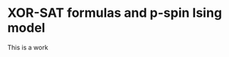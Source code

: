 # XOR-SAT formulas and p-spin Ising model
This is a work 
<!--stackedit_data:
eyJoaXN0b3J5IjpbMjAyMjQ2NjQyMV19
-->